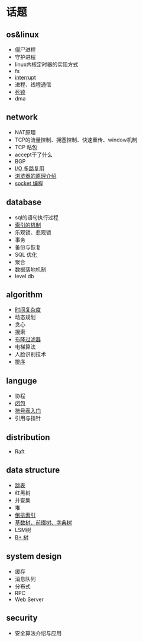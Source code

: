 # 话题

## os&linux 
* 僵尸进程
* 守护进程
* linux内核定时器的实现方式
* fs
* [interrupt](./docs/interrupt/interrupt.md)
* 进程、线程通信
* [死锁](./docs/deadlock/deadlock.md)
* dma

## network
* NAT原理
* TCP的流量控制、拥塞控制、快速重传、window机制
* TCP 粘包
* accept干了什么
* BGP
* [I/O 多路复用](./docs/io-multiplexing/io-multiplexing.md)
* [浏览器的原理介绍](./docs/browser/browser.md)
* [socket 编程](./docs/socket/socket.md)

## database
* sql的语句执行过程
* [索引的机制](./docs/mysql/index/index.md)
* 乐观锁、悲观锁
* 事务
* 备份与恢复
* SQL 优化
* 聚合
* 数据落地机制
* level db 

## algorithm
* [时间复杂度](./docs/timeComplexy/timeComplexy.md)
* 动态规划
* 贪心
* 搜索
* [布隆过滤器](./docs/bloom-filter/bloom-filter.md)
* 电梯算法
* 人脸识别技术
* [排序](./docs/sort/sort.md)

## languge
* 协程
* [闭包](./docs/closure/closure.md)
* [符号表入门](./docs/symbol/symtab.md)
* 引用与指针

## distribution
* Raft

## data structure
* [跳表](./docs/skiplist/skiplist.md)
* 红黑树
* 并查集
* 堆
* [倒排索引](./docs/inverted-index/inverted-inedx.md)
* [基数树、前缀树、字典树](./docs/trie/trie.md)
* LSM树
* [B+ 树](./docs/b+tree/b+tree.md)

## system design
* 缓存
* 消息队列
* 分布式
* RPC
* Web Server 
## security
* 安全算法介绍与应用
